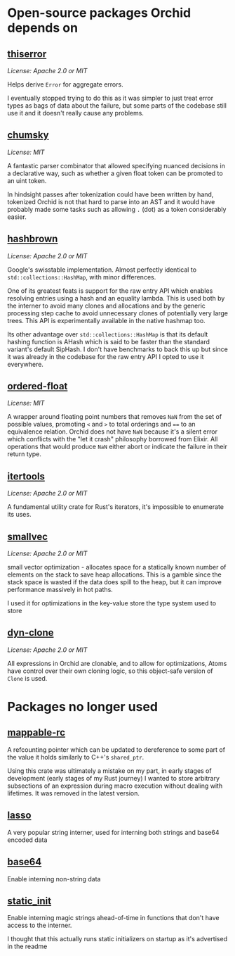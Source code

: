 # Open-source packages Orchid depends on

## [thiserror](https://github.com/dtolnay/thiserror)

_License: Apache 2.0 or MIT_

Helps derive `Error` for aggregate errors.

I eventually stopped trying to do this as it was simpler to just treat error types as bags of data about the failure, but some parts of the codebase still use it and it doesn't really cause any problems.

## [chumsky](https://github.com/zesterer/chumsky)

_License: MIT_

A fantastic parser combinator that allowed specifying nuanced decisions in a declarative way, such as whether a given float token can be promoted to an uint token.

In hindsight passes after tokenization could have been written by hand, tokenized Orchid is not that hard to parse into an AST and it would have probably made some tasks such as allowing `.` (dot) as a token considerably easier.

## [hashbrown](https://github.com/rust-lang/hashbrown)

_License: Apache 2.0 or MIT_

Google's swisstable implementation. Almost perfectly identical to `std::collections::HashMap`, with minor differences.

One of its greatest feats is support for the raw entry API which enables resolving entries using a hash and an equality lambda. This is used both by the interner to avoid many clones and allocations and by the generic processing step cache to avoid unnecessary clones of potentially very large trees. This API is experimentally available in the native hashmap too.

Its other advantage over `std::collections::HashMap` is that its default hashing function is AHash which is said to be faster than the standard variant's default SipHash. I don't have benchmarks to back this up but since it was already in the codebase for the raw entry API I opted to use it everywhere.

## [ordered-float](https://github.com/reem/rust-ordered-float)

_License: MIT_

A wrapper around floating point numbers that removes `NaN` from the set of possible values, promoting `<` and `>` to total orderings and `==` to an equivalence relation. Orchid does not have `NaN` because it's a silent error which conflicts with the "let it crash" philosophy borrowed from Elixir. All operations that would produce `NaN` either abort or indicate the failure in their return type.

## [itertools](https://github.com/rust-itertools/itertools)

_License: Apache 2.0 or MIT_

A fundamental utility crate for Rust's iterators, it's impossible to enumerate its uses.

## [smallvec](https://github.com/servo/references-smallvec)

_License: Apache 2.0 or MIT_

small vector optimization - allocates space for a statically known number of elements on the stack to save heap allocations. This is a gamble since the stack space is wasted if the data does spill to the heap, but it can improve performance massively in hot paths.

I used it for optimizations in the key-value store the type system used to store 

## [dyn-clone](https://github.com/dtolnay/dyn-clone)

_License: Apache 2.0 or MIT_

All expressions in Orchid are clonable, and to allow for optimizations, Atoms have control over their own cloning logic, so this object-safe version of `Clone` is used.

# Packages no longer used

## [mappable-rc](https://github.com/JakobDegen/mappable-rc)

A refcounting pointer which can be updated to dereference to some part of the value it holds similarly to C++'s `shared_ptr`.

Using this crate was ultimately a mistake on my part, in early stages of development (early stages of my Rust journey) I wanted to store arbitrary subsections of an expression during macro execution without dealing with lifetimes. It was removed in the latest version.

## [lasso](https://github.com/Kixiron/lasso)

A very popular string interner, used for interning both strings and base64 encoded data

## [base64](https://github.com/marshallpierce/rust-base64)

Enable interning non-string data

## [static_init](https://gitlab.com/okannen/static_init)

Enable interning magic strings ahead-of-time in functions that don't have access to the interner.

I thought that this actually runs static initializers on startup as it's advertised in the readme